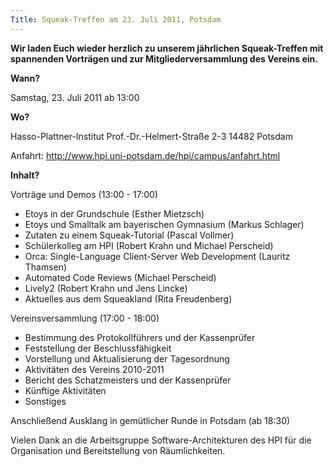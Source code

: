 ```yaml
---
Title: Squeak-Treffen am 23. Juli 2011, Potsdam
---
```

**Wir laden Euch wieder herzlich zu unserem jährlichen Squeak-Treffen mit
spannenden Vorträgen und zur Mitgliederversammlung des Vereins ein.**

**Wann?**

Samstag, 23. Juli 2011 ab 13:00

**Wo?**

Hasso-Plattner-Institut
Prof.-Dr.-Helmert-Straße 2-3
14482 Potsdam

Anfahrt: <http://www.hpi.uni-potsdam.de/hpi/campus/anfahrt.html>

**Inhalt?**  

Vorträge und Demos (13:00 - 17:00)

- Etoys in der Grundschule (Esther Mietzsch)
- Etoys und Smalltalk am bayerischen Gymnasium (Markus Schlager)
- Zutaten zu einem Squeak-Tutorial (Pascal Vollmer)
- Schülerkolleg am HPI (Robert Krahn und Michael Perscheid)
- Orca: Single-Language Client-Server Web Development (Lauritz Thamsen)
- Automated Code Reviews (Michael Perscheid)
- Lively2 (Robert Krahn und Jens Lincke)
- Aktuelles aus dem Squeakland (Rita Freudenberg)

Vereinsversammlung (17:00 - 18:00)

- Bestimmung des Protokollführers und der Kassenprüfer
- Feststellung der Beschlussfähigkeit
- Vorstellung und Aktualisierung der Tagesordnung
- Aktivitäten des Vereins 2010-2011
- Bericht des Schatzmeisters und der Kassenprüfer
- Künftige Aktivitäten
- Sonstiges

Anschließend Ausklang in gemütlicher Runde in Potsdam (ab 18:30)

Vielen Dank an die Arbeitsgruppe Software-Architekturen des HPI 
für die Organisation und Bereitstellung von Räumlichkeiten.
